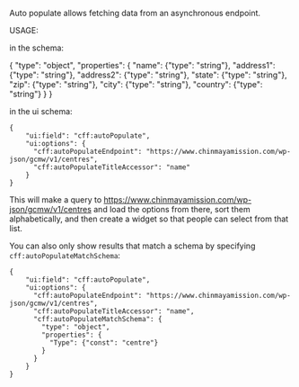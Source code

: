 Auto populate allows fetching data from an asynchronous endpoint.

USAGE: 

in the schema:

{
  "type": "object",
  "properties": {
    "name": {"type": "string"},
    "address1": {"type": "string"},
    "address2": {"type": "string"},
    "state": {"type": "string"},
    "zip": {"type": "string"},
    "city": {"type": "string"},
    "country": {"type": "string"}
  }
}

in the ui schema:

```
{
    "ui:field": "cff:autoPopulate",
    "ui:options": {
      "cff:autoPopulateEndpoint": "https://www.chinmayamission.com/wp-json/gcmw/v1/centres",
      "cff:autoPopulateTitleAccessor": "name"
    }
}
```

This will make a query to https://www.chinmayamission.com/wp-json/gcmw/v1/centres and load the options from there, sort them alphabetically, and then create a widget so that people can select from that list.

You can also only show results that match a schema by specifying `cff:autoPopulateMatchSchema`:

```
{
    "ui:field": "cff:autoPopulate",
    "ui:options": {
      "cff:autoPopulateEndpoint": "https://www.chinmayamission.com/wp-json/gcmw/v1/centres",
      "cff:autoPopulateTitleAccessor": "name",
      "cff:autoPopulateMatchSchema": {
        "type": "object",
        "properties": {
          "Type": {"const": "centre"}
        }
      }
    }
}
```
